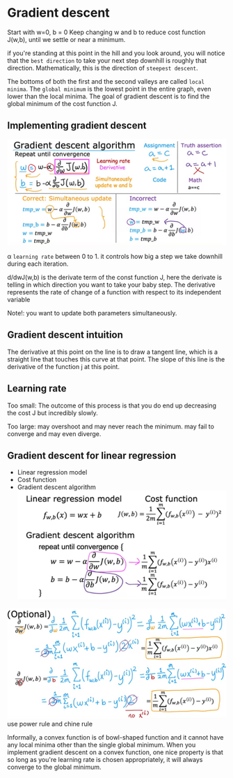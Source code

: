 # Gradient descent
Start with w=0, b = 0
Keep changing w and b to reduce cost function J(w,b), until we settle or near a minimum.


 if you're standing at this point in the hill and you look around, you will notice that the `best direction` to take your next step downhill is roughly that direction. Mathematically, this is the direction of `steepest descent`.

 The bottoms of both the first and the second valleys are called `local minima`. The `global minimum` is the lowest point in the entire graph, even lower than the local minima. The goal of gradient descent is to find the global minimum of the cost function J.


## Implementing gradient descent
![](gradient-descent-algorithm.png)

α `learning rate` between 0 to 1.  it controls how big a step we take downhill during each iteration.

d/dwJ(w,b) is the derivate term of the const function J, here the derivate is telling in which direction you want to take your baby step.
The derivative represents the rate of change of a function with respect to its independent variable 


Note!: you want to update both parameters simultaneously.


## Gradient descent intuition
The derivative at this point on the line is to draw a tangent line, which is a straight line that touches this curve at that point. 
The slope of this line is the derivative of the function j at this point. 


## Learning rate
Too small: The outcome of this process is that you do end up decreasing the cost J but incredibly slowly.

Too large: may overshoot and may never reach the minimum. may fail to converge and may even diverge.


## Gradient descent for linear regression 
- Linear regression model
- Cost function
- Gradient descent algorithm
![](./gradient-descent.png)

![](./gradient-descent-expression.png)
use power rule and chine rule

Informally, a convex function is of bowl-shaped function and it cannot have any local minima other than the single global minimum. When you implement gradient descent on a convex function, one nice property is that so long as you're learning rate is chosen appropriately, it will always converge to the global minimum.
